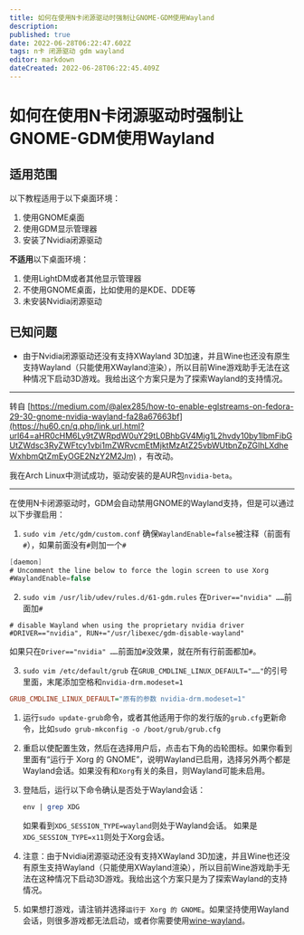 ```yaml
---
title: 如何在使用N卡闭源驱动时强制让GNOME-GDM使用Wayland
description: 
published: true
date: 2022-06-28T06:22:47.602Z
tags: n卡 闭源驱动 gdm wayland
editor: markdown
dateCreated: 2022-06-28T06:22:45.409Z
---
```


# 如何在使用N卡闭源驱动时强制让GNOME-GDM使用Wayland

## 适用范围

以下教程适用于以下桌面环境：

1. 使用GNOME桌面
2. 使用GDM显示管理器
3. 安装了Nvidia闭源驱动

**不适用**以下桌面环境：

1. 使用LightDM或者其他显示管理器
2. 不使用GNOME桌面，比如使用的是KDE、DDE等
3. 未安装Nvidia闭源驱动

## 已知问题

- 由于Nvidia闭源驱动还没有支持XWayland 3D加速，并且Wine也还没有原生支持Wayland（只能使用XWayland渲染），所以目前Wine游戏助手无法在这种情况下启动3D游戏。我给出这个方案只是为了探索Wayland的支持情况。

------

转自 [https://medium.com/@alex285/how-to-enable-eglstreams-on-fedora-29-30-gnome-nvidia-wayland-fa28a67663bf](https://hu60.cn/q.php/link.url.html?url64=aHR0cHM6Ly9tZWRpdW0uY29tL0BhbGV4Mjg1L2hvdy10by1lbmFibGUtZWdsc3RyZWFtcy1vbi1mZWRvcmEtMjktMzAtZ25vbWUtbnZpZGlhLXdheWxhbmQtZmEyOGE2NzY2M2Jm) ，有改动。

我在Arch Linux中测试成功，驱动安装的是AUR包`nvidia-beta`。

------

在使用N卡闭源驱动时，GDM会自动禁用GNOME的Wayland支持，但是可以通过以下步骤启用：

1. `sudo vim /etc/gdm/custom.conf`
   确保`WaylandEnable=false`被注释（前面有`#`），如果前面没有`#`则加一个`#`

```csharp
[daemon]
# Uncomment the line below to force the login screen to use Xorg
#WaylandEnable=false
```

2. `sudo vim /usr/lib/udev/rules.d/61-gdm.rules`
   在`Driver=="nvidia" ……`前面加`#`

```shell
# disable Wayland when using the proprietary nvidia driver
#DRIVER=="nvidia", RUN+="/usr/libexec/gdm-disable-wayland"
```

如果只在`Driver=="nvidia" ……`前面加`#`没效果，就在所有行前面都加`#`。

3. `sudo vim /etc/default/grub`
   在`GRUB_CMDLINE_LINUX_DEFAULT="……"`的引号里面，末尾添加空格和`nvidia-drm.modeset=1`

```ini
GRUB_CMDLINE_LINUX_DEFAULT="原有的参数 nvidia-drm.modeset=1"
```

1. 运行`sudo update-grub`命令，或者其他适用于你的发行版的`grub.cfg`更新命令，比如`sudo grub-mkconfig -o /boot/grub/grub.cfg`

2. 重启以使配置生效，然后在选择用户后，点击右下角的齿轮图标。如果你看到里面有“运行于 Xorg 的 GNOME”，说明Wayland已启用，选择另外两个都是Wayland会话。如果没有和`Xorg`有关的条目，则Wayland可能未启用。

3. 登陆后，运行以下命令确认是否处于Wayland会话：

   ```perl
   env | grep XDG
   ```

   如果看到`XDG_SESSION_TYPE=wayland`则处于Wayland会话。
   如果是`XDG_SESSION_TYPE=x11`则处于Xorg会话。

4. 注意：由于Nvidia闭源驱动还没有支持XWayland 3D加速，并且Wine也还没有原生支持Wayland（只能使用XWayland渲染），所以目前Wine游戏助手无法在这种情况下启动3D游戏。我给出这个方案只是为了探索Wayland的支持情况。

5. 如果想打游戏，请注销并选择`运行于 Xorg 的 GNOME`。如果坚持使用Wayland会话，则很多游戏都无法启动，或者你需要使用[wine-wayland](https://hu60.cn/q.php/link.url.html?url64=aHR0cHM6Ly9naXRodWIuY29tL3Zhcm1kL3dpbmUtd2F5bGFuZA..)。